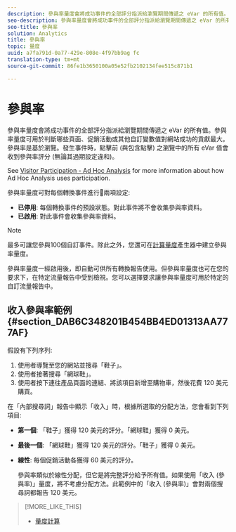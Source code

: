 ```yaml
---
description: 參與率量度會將成功事件的全部評分指派給瀏覽期間傳遞之 eVar 的所有值。參與率量度可用於判斷哪些頁面、促銷活動或其他自訂變數值對網站成功的貢獻最大。參與率是基於瀏覽。發生事件時，點擊前 (與包含點擊) 之瀏覽中的所有 eVar 值會收到參與率評分 (無論其過期設定違和)。
seo-description: 參與率量度會將成功事件的全部評分指派給瀏覽期間傳遞之 eVar 的所有值。參與率量度可用於判斷哪些頁面、促銷活動或其他自訂變數值對網站成功的貢獻最大。參與率是基於瀏覽。發生事件時，點擊前 (與包含點擊) 之瀏覽中的所有 eVar 值會收到參與率評分 (無論其過期設定違和)。
seo-title: 參與率
solution: Analytics
title: 參與率
topic: 量度
uuid: a7fa791d-0a77-429e-808e-4f97bb9ag fc
translation-type: tm+mt
source-git-commit: 86fe1b3650100a05e52fb2102134fee515c871b1

---
```



# 參與率

參與率量度會將成功事件的全部評分指派給瀏覽期間傳遞之 eVar 的所有值。參與率量度可用於判斷哪些頁面、促銷活動或其他自訂變數值對網站成功的貢獻最大。參與率是基於瀏覽。發生事件時，點擊前 (與包含點擊) 之瀏覽中的所有 eVar 值會收到參與率評分 (無論其過期設定違和)。

See [Visitor Participation - Ad Hoc Analysis](../../../components/c-variables/c-metrics/metrics-visitor-participation.md#concept_ACBAE3626B224D9683257B5F73E0FB4A) for more information about how Ad Hoc Analysis uses participation.

參與率量度可對每個轉換事件進行兩項設定:

* **已停用**: 每個轉換事件的預設狀態。對此事件將不會收集參與率資料。
* **已啟用**: 對此事件會收集參與率資料。

>[!NOTE]
>
>最多可讓您參與100個自訂事件。除此之外，您還可在[計算量度](https://marketing.adobe.com/resources/help/en_US/analytics/calcmetrics/participation_metric.html)產生器中建立參與率量度。

參與率量度一經啟用後，即自動可供所有轉換報告使用。但參與率量度也可在您的要求下，在特定流量報告中受到檢視。您可以選擇要求讓參與率量度可用於特定的自訂流量報告中。

## 收入參與率範例 {#section_DAB6C348201B454BB4ED01313AA777AF}

假設有下列序列:

1. 使用者導覽至您的網站並搜尋「鞋子」。
1. 使用者接著搜尋「網球鞋」。
1. 使用者按下連往產品頁面的連結、將該項目新增至購物車，然後花費 120 美元購買。

在「內部搜尋詞」報告中顯示「收入」時，根據所選取的分配方法，您會看到下列項目:

* **第一個**: 「鞋子」獲得 120 美元的評分。「網球鞋」獲得 0 美元。
* **最後一個**: 「網球鞋」獲得 120 美元的評分。「鞋子」獲得 0 美元。
* **線性**: 每個促銷活動各獲得 60 美元的評分。

   參與率類似於線性分配，但它是將完整評分給予所有值。如果使用「收入 (參與率)」量度，將不考慮分配方法。此範例中的「收入 (參與率)」會對兩個搜尋詞都報告 120 美元。

>[!MORE_LIKE_THIS]
>
>* [量度計算](/help/components/c-variables/c-metrics/metrics-calculations.md)

